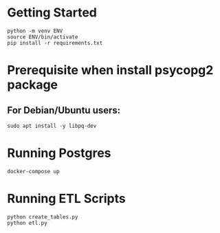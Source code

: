 # Getting Started

```
python -m venv ENV
source ENV/bin/activate
pip install -r requirements.txt
```

# Prerequisite when install psycopg2 package
## For Debian/Ubuntu users:

```
sudo apt install -y libpq-dev
```

# Running Postgres
```
docker-compose up
```

# Running ETL Scripts
```
python create_tables.py
python etl.py
```
